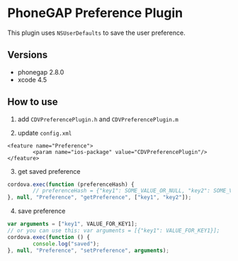 # PhoneGAP Preference Plugin

This plugin uses ```NSUserDefaults``` to save the user preference.

## Versions

* phonegap 2.8.0
* xcode 4.5

## How to use

1. add ```CDVPreferencePlugin.h``` and ```CDVPreferencePlugin.m```

2. update ```config.xml```
```
<feature name="Preference">
        <param name="ios-package" value="CDVPreferencePlugin"/>
</feature>
```

3. get saved preference
```javascript
cordova.exec(function (preferenceHash) {
        // preferenceHash = {"key1": SOME_VALUE_OR_NULL, "key2": SOME_VALUE_OR_NULL}
}, null, "Preference", "getPreference", ["key1", "key2"]);
```

4. save preference
```javascript
var arguments = ["key1", VALUE_FOR_KEY1];
// or you can use this: var arguments = [{"key1": VALUE_FOR_KEY1}];
cordova.exec(function () {
        console.log("saved");
}, null, "Preference", "setPreference", arguments);
```
